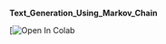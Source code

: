 **Text_Generation_Using_Markov_Chain**

 [![Open In Colab](https://colab.research.google.com/drive/1bS8IybWX1PNszFDxnuZx_13HUjZs2as6?usp=sharing)
